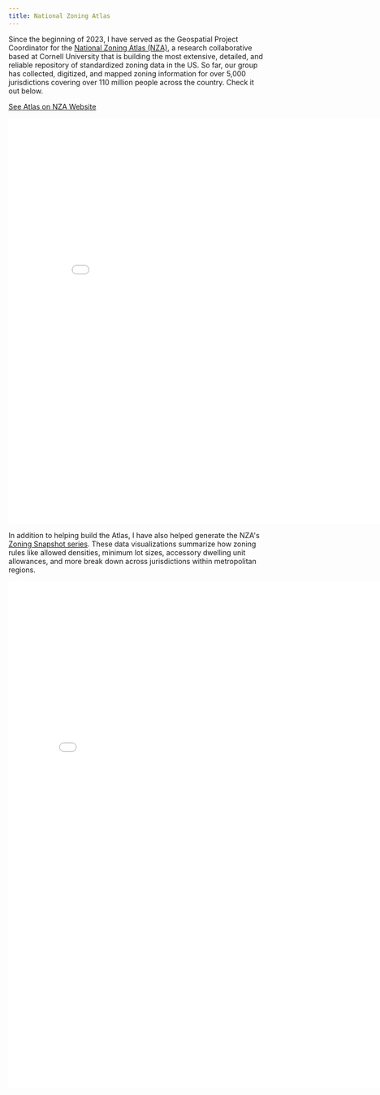 ```yaml
---
title: National Zoning Atlas
---
```


Since the beginning of 2023, I have served as the Geospatial Project Coordinator for the [National Zoning Atlas (NZA)](https://www.zoningatlas.org/), a research collaborative based at Cornell University that is building the most extensive, detailed, and reliable repository of standardized zoning data in the US. So far, our group has collected, digitized, and mapped zoning information for over 5,000 jurisdictions covering over 110 million people across the country. Check it out below.


<link rel="stylesheet" href="https://cdnjs.cloudflare.com/ajax/libs/font-awesome/4.7.0/css/font-awesome.min.css">
<a href="https://www.zoningatlas.org/atlas/" target="_blank">See Atlas on NZA Website <i class="fa fa-external-link"></i></a>
<p style="text-align: center">
<iframe 
  width="850" 
  height="800" 
  frameborder="0" 
  scrolling="yes" 
  marginheight="0" 
  marginwidth="0" 
  title="National Zoning Atlas" 
  src="//edit.zoningatlas.org/atlas/?lat=39.28516&lng=-76.62721&zoom=10.396">
</iframe>
</p>

In addition to helping build the Atlas, I have also helped generate the NZA's [Zoning Snapshot series](https://www.zoningatlas.org/snapshots). These data visualizations summarize how zoning rules like allowed densities, minimum lot sizes, accessory dwelling unit allowances, and more break down across jurisdictions within metropolitan regions.

<p style="text-align: center">
<embed src = "/Projects/MetroAustin.pdf" width = "800" height = "1000" />
</p>
